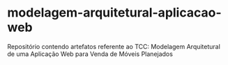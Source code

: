 # modelagem-arquitetural-aplicacao-web

Repositório contendo artefatos referente ao TCC: Modelagem Arquitetural de uma Aplicação Web para Venda de Móveis Planejados
